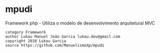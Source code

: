 # mpudi
Framework php - Utiliza o modelo de desenvolvimento arquitetural MVC


    category Framework
    author Lukau Manuel João Garcia lukau.dev@gmail.com
    copyright 2018 Lukau Garcia
    source https://github.com/ManuelismoXp/mpudi
